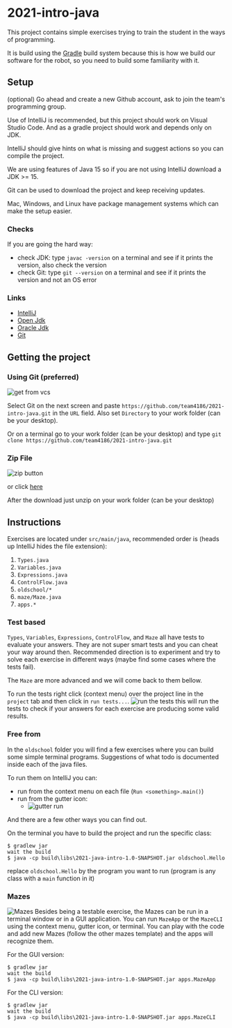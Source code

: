 # 2021-intro-java

This project contains simple exercises trying to train the student in the ways of programming.

It is build using the [Gradle](https://gradle.org/) build system because this is how we build our software for the robot,
so you need to build some familiarity with it.

## Setup

(optional) Go ahead and create a new Github account, ask to join the team's programming group.

Use of IntelliJ is recommended, but this project should work on Visual Studio Code.
And as a gradle project should work and depends only on JDK.

IntelliJ should give hints on what is missing and suggest actions so you can compile the project. 

We are using features of Java 15 so if you are not using IntelliJ download a JDK >= 15.

Git can be used to download the project and keep receiving updates.

Mac, Windows, and Linux have package management systems which can make the setup easier.

### Checks
If you are going the hard way:
* check JDK: type `javac -version` on a terminal and see if it prints the version, also check the version
* check Git: type `git --version` on a terminal and see if it prints the version and not an OS error

### Links
* [IntelliJ](https://www.jetbrains.com/idea/download)
* [Open Jdk](https://openjdk.java.net/projects/jdk/)
* [Oracle Jdk](https://www.oracle.com/java/technologies/downloads/)
* [Git](https://git-scm.com/)

## Getting the project
### Using Git (preferred)
![get from vcs](docs/get-from-vcs.png)

Select Git on the next screen and paste `https://github.com/team4186/2021-intro-java.git` in the `URL` field.
Also set `Directory` to your work folder (can be your desktop).

Or on a terminal go to your work folder (can be your desktop) and type `git clone https://github.com/team4186/2021-intro-java.git`

### Zip File 
![zip button](docs/download.jpg)

or click [here](https://github.com/team4186/2021-intro-java/archive/refs/heads/main.zip)

After the download just unzip on your work folder (can be your desktop)

## Instructions
Exercises are located under `src/main/java`, recommended order is (heads up IntelliJ hides the file extension):
1. `Types.java`
2. `Variables.java` 
3. `Expressions.java`
4. `ControlFlow.java`
5. `oldschool/*`
6. `maze/Maze.java`
7. `apps.*`

### Test based
`Types`, `Variables`, `Expressions`, `ControlFlow`, and `Maze` all have tests to evaluate your answers. They are not super smart tests and you can cheat your way around then. Recommended direction is to experiment and try to solve each exercise in different ways (maybe find some cases where the tests fail).

The `Maze` are more advanced and we will come back to them bellow.

To run the tests right click (context menu) over the project line in the `project` tab and then click in `run tests...`.
![run the tests](docs/run-tests.png)
this will run the tests to check if your answers for each exercise are producing some valid results.

### Free from
In the `oldschool` folder you will find a few exercises where you can build some simple terminal programs. Suggestions of what todo is documented inside each of the java files.

To run them on IntelliJ you can:
* run from the context menu on each file (`Run <something>.main()`)
* run from the gutter icon:
  * ![gutter run](docs/gutter-run.png)
  
And there are a few other ways you can find out.

On the terminal you have to build the project and run the specific class:
```
$ gradlew jar
wait the build
$ java -cp build\libs\2021-java-intro-1.0-SNAPSHOT.jar oldschool.Hello
```
replace `oldschool.Hello` by the program you want to run (program is any class with a `main` function in it)

### Mazes
![Mazes](docs/mazes-gui.png)
Besides being a testable exercise, the Mazes can be run in a terminal window or in a GUI application.
You can run `MazeApp` or the `MazeCLI` using the context menu, gutter icon, or terminal.
You can play with the code and add new Mazes (follow the other mazes template) and the apps will recognize them.

For the GUI version:
```
$ gradlew jar
wait the build
$ java -cp build\libs\2021-java-intro-1.0-SNAPSHOT.jar apps.MazeApp
```

For the CLI version:
```
$ gradlew jar
wait the build
$ java -cp build\libs\2021-java-intro-1.0-SNAPSHOT.jar apps.MazeCLI
```
